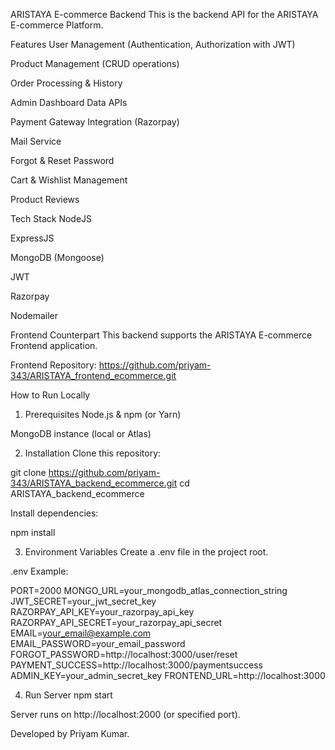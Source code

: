 ARISTAYA E-commerce Backend
This is the backend API for the ARISTAYA E-commerce Platform.

Features
User Management (Authentication, Authorization with JWT)

Product Management (CRUD operations)

Order Processing & History

Admin Dashboard Data APIs

Payment Gateway Integration (Razorpay)

Mail Service

Forgot & Reset Password

Cart & Wishlist Management

Product Reviews

Tech Stack
NodeJS

ExpressJS

MongoDB (Mongoose)

JWT

Razorpay

Nodemailer

Frontend Counterpart
This backend supports the ARISTAYA E-commerce Frontend application.

Frontend Repository: https://github.com/priyam-343/ARISTAYA_frontend_ecommerce.git

How to Run Locally
1. Prerequisites
Node.js & npm (or Yarn)

MongoDB instance (local or Atlas)

2. Installation
Clone this repository:

git clone https://github.com/priyam-343/ARISTAYA_backend_ecommerce.git
cd ARISTAYA_backend_ecommerce

Install dependencies:

npm install

3. Environment Variables
Create a .env file in the project root.

.env Example:

PORT=2000
MONGO_URL=your_mongodb_atlas_connection_string
JWT_SECRET=your_jwt_secret_key
RAZORPAY_API_KEY=your_razorpay_api_key
RAZORPAY_API_SECRET=your_razorpay_api_secret
EMAIL=your_email@example.com
EMAIL_PASSWORD=your_email_password
FORGOT_PASSWORD=http://localhost:3000/user/reset
PAYMENT_SUCCESS=http://localhost:3000/paymentsuccess
ADMIN_KEY=your_admin_secret_key
FRONTEND_URL=http://localhost:3000

4. Run Server
npm start

Server runs on http://localhost:2000 (or specified port).

Developed by Priyam Kumar.